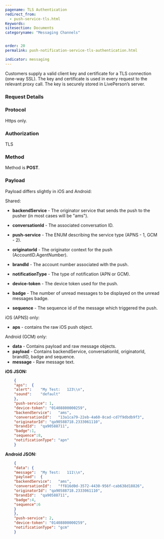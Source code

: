 ```yaml
---
pagename: TLS Authentication
redirect_from:
  - push-service-tls.html
Keywords:
sitesection: Documents
categoryname: "Messaging Channels"


order: 20
permalink: push-notification-service-tls-authentication.html

indicator: messaging
---
```


Customers supply a valid client key and certificate for a TLS connection (one-way SSL). The key and certificate is used in every request to the relevant proxy call. The key is securely stored in LivePerson’s server.

### Request Details

###  Protocol

Https only.

###  Authorization

TLS

###  Method

Method is **POST**.

###  Payload

Payload differs slightly in iOS and Android:

Shared:

- **backendService** - The originator service that sends the push to the pusher (in most
cases will be "ams").

- **conversationId** - The associated conversation ID.

- **push-service** - The ENUM describing the service type (APNS - 1, GCM - 2).

- **originatorId** - The originator context for the push (AccountID.AgentNumber).

- **brandId** - The account number associated with the push.

- **notificationType** - The type of notification (APN or GCM).

- **device-token** - The device token used for the push.

- **badge** - The number of unread messages to be displayed on the unread messages badge.

- **sequence** - The sequence id of the message which triggered the push.

iOS (APNS) only:

- **aps** - contains the raw iOS push object.

Android (GCM) only:

- **data** - Contains payload and raw message objects.
- **payload** - Contains backendService, conversationId, originatorId, brandID, badge and sequence.
- **message** - Raw message text.

**iOS JSON:**
```json
    {
    "aps":	{
    "alert":	"My	Test:	123\\n",
    "sound":	"default"
    },
    "push-service":	1,
    "device-token":	"01408800000259",
    "backendService":	"ams",
    "conversationId":	"13a1ca79-22eb-4a60-8cad-cd7f9dbdb9f3",
    "originatorId":	"qa90588718.2333061110",
    "brandId":	"qa90588711",
    "badge":1,
    "sequence":8,
    "notificationType":	"apn"
    }
```
**Android JSON:**

```json
    {
    "data":	{
    "message":	"My	Test:	111\\n",
    "payload":	{
    "backendService":	"ams",
    "conversationId":	"ff816d0d-3572-4430-956f-cab638d18826",
    "originatorId":	"qa90588718.2333061110",
    "brandId":	"qa90588711",
    "badge":4,
    "sequence":6
    }
    },
    "push-service":	2,
    "device-token":	"01408800000259",
    "notificationType":	"gcm"
    }
```
